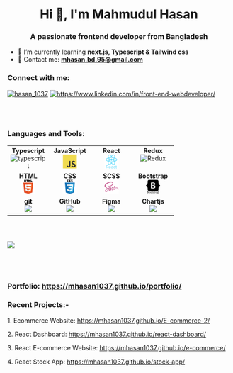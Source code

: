 <h1 align="center">Hi 👋, I'm Mahmudul Hasan</h1>
<h3 align="center">A passionate frontend developer from Bangladesh</h3>

- 🌱 I’m currently learning **next.js, Typescript & Tailwind css**
- 🌱 Contact me: **mhasan.bd.95@gmail.com**

<h3 align="left">Connect with me:</h3>
<p align="left">
<a href="https://twitter.com/hasan_1037" target="blank"><img align="center" src="https://raw.githubusercontent.com/rahuldkjain/github-profile-readme-generator/master/src/images/icons/Social/twitter.svg" alt="hasan_1037" height="30" width="40" /></a>
<a href="https://www.linkedin.com/in/front-end-webdeveloper/" target="blank"><img align="center" src="https://raw.githubusercontent.com/rahuldkjain/github-profile-readme-generator/master/src/images/icons/Social/linked-in-alt.svg" alt="https://www.linkedin.com/in/front-end-webdeveloper/" height="30" width="40" /></a>
</p>
<br></br>
<h3 align="left">Languages and Tools:</h3>
<table width="320px">
    <tbody>
           <tr valign="top">
                <td width="80px" align="center">
                <span><strong>Typescript</strong></span><br>
                <img height="32px" src="https://upload.wikimedia.org/wikipedia/commons/thumb/4/4c/Typescript_logo_2020.svg/1200px-Typescript_logo_2020.svg.png" alt="typescript">
                </td>
                <td width="80px" align="center">
                <span><strong>JavaScript</strong></span><br>
                <img height="32" src="https://raw.githubusercontent.com/devicons/devicon/master/icons/javascript/javascript-original.svg" alt="JavaScript">
                </td>
                <td width="80px" align="center">
                <span><strong>React</strong></span><br>
                <img height="32" src="https://raw.githubusercontent.com/devicons/devicon/master/icons/react/react-original-wordmark.svg" alt="React">
                </td>
                <td width="80px" align="center">
                <span><strong>Redux</strong></span><br>
                <img height="32px" src="https://raw.githubusercontent.com/reduxjs/redux/master/logo/logo.png" alt="Redux">
                </td>
            </tr>
            <tr valign="top">
                <td width="80px" align="center">
                <span><strong>HTML</strong></span><br>
                <img height="32px" src="https://raw.githubusercontent.com/devicons/devicon/master/icons/html5/html5-original-wordmark.svg" alt="HTML">
                </td>
                <td width="80px" align="center">
                  <span><strong>CSS</strong></span><br>
                  <img height="32px" src="https://raw.githubusercontent.com/devicons/devicon/master/icons/css3/css3-original-wordmark.svg" alt="CSS">
                </td>
                <td width="80px" align="center">
                  <span><strong>SCSS</strong></span><br>
                  <img height="32px" src="https://raw.githubusercontent.com/devicons/devicon/master/icons/sass/sass-original.svg" alt="SCSS">
                </td>
                <td width="80px" align="center">
                  <span><strong>Bootstrap</strong></span><br>
                  <img height="32px" src="https://raw.githubusercontent.com/devicons/devicon/master/icons/bootstrap/bootstrap-plain-wordmark.svg" alt="Bootstrap">
                </td>
            </tr>
           <tr valign="top"> 
                <td width="80px" align="center">
                <span><strong>git</strong></span><br>
                <img height="32px" src="https://cdn.jsdelivr.net/gh/devicons/devicon/icons/git/git-plain.svg">
                </td>
                <td width="80px" align="center">
                <span><strong>GitHub</strong></span><br>
                <img height="32px" src="https://cdn.jsdelivr.net/gh/devicons/devicon/icons/github/github-original.svg">
                <td width="80px" align="center">
                <span><strong>Figma</strong></span><br>
                <img height="32px" src="https://www.vectorlogo.zone/logos/figma/figma-icon.svg">
                </td>
                <td width="80px" align="center">
                <span><strong>Chartjs</strong></span><br>
                <img height="32px" src="https://www.chartjs.org/media/logo-title.svg">
                </td>
            </tr>
    </tbody>
</table>
<br></br>
<img style="margin: 10px 0" src="https://github-readme-stats-sigma-five.vercel.app/api/top-langs?username=mHasan1037&layout=compact"/>

<br></br>
<h3 style="margin: 10px 0">Portfolio: <a href="https://mhasan1037.github.io/portfolio/">https://mhasan1037.github.io/portfolio/</a></h3>
<h3>Recent Projects:-</h3>
<p>1. Ecommerce Website: <a href="https://mhasan1037.github.io/E-commerce-2/">https://mhasan1037.github.io/E-commerce-2/</a></p>
<p>2. React Dashboard: <a href="https://mhasan1037.github.io/react-dashboard/">https://mhasan1037.github.io/react-dashboard/</a></p>
<p>3. React E-commerce Website: <a href="https://mhasan1037.github.io/e-commerce/">https://mhasan1037.github.io/e-commerce/</a></p>
<p>4. React Stock App: <a href="https://mhasan1037.github.io/stock-app/">https://mhasan1037.github.io/stock-app/</a></p>

<!---
mHasan1037/mHasan1037 is a ✨ special ✨ repository because its `README.md` (this file) appears on your GitHub profile.
You can click the Preview link to take a look at your changes.
--->
